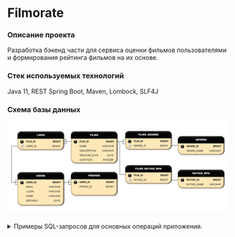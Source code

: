 # **Filmorate**

### Описание проекта

Разработка бэкенд части для сервиса оценки фильмов пользователями и формирования рейтинга фильмов на их основе.

### Стек используемых технологий 

Java 11, REST Spring Boot, Maven, Lombock, SLF4J

### Схема базы данных

![Схема базы данных.](Filmorate_data_base.jpg)


<details>

<summary>Примеры SQL-запросов для основных операций приложения.</summary>


Получение списка всех фильмов
```sql
SELECT *
FROM FILMS;
```
Получение списка всех пользователей
```sql
SELECT *
FROM USERS;
```
Получение списка 5 самых популярных фильмов
```sql
SELECT F.NAME AS TITLE,
COUNT(L.USER_ID) AS LIKES_VALUE
FROM FILMS AS F
LEFT JOIN LIKES AS L ON F.FILM_ID = L.FILM_ID
GROUP BY TITLE
ORDER BY LIKES_VALUE DESC
LIMIT 5;
```

Получение списка общих друзей с другим пользователем
```sql
SELECT U.NAME AS USER,
U2.NAME AS FRIEND
FROM USERS AS U
LEFT JOIN FRIENDS AS F ON U.USER_ID = F.USER_ID
LEFT JOIN USERS AS U2 ON F.FRIEND_ID = U2.USER_ID
WHERE U.USER_ID = 2 AND FRIEND_CONFIRM = true
ORDER BY FRIEND;
```

http://sqlfiddle.com/#!9/9d4e63/27
</details>

